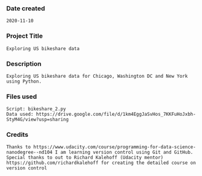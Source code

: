 ### Date created
	2020-11-10

### Project Title
	Exploring US bikeshare data

### Description
	Exploring US bikeshare data for Chicago, Washington DC and New York using Python.

### Files used
	Script: bikeshare_2.py
	Data used: https://drive.google.com/file/d/1km4EggJaSvHos_7KKFuHoJxbh-StyM4G/view?usp=sharing

### Credits
	Thanks to https://www.udacity.com/course/programming-for-data-science-nanodegree--nd104 I am learning version control using Git and GitHub.
	Special thanks to out to Richard Kalehoff (Udacity mentor) https://github.com/richardkalehoff for creating the detailed course on version control
